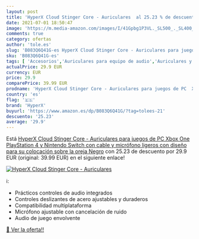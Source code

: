 ```yaml
---
layout: post
title: 'HyperX Cloud Stinger Core - Auriculares  al 25.23 % de descuento'
date: 2021-07-01 18:50:47
image: 'https://m.media-amazon.com/images/I/41Gpbg1P3VL._SL500_._SL400_.jpg'
comments: true
category: ofertas
author: 'tole.es'
slug: 'B083Q6Q41G-es HyperX Cloud Stinger Core - Auriculares para juegos de PC...'
sku: 'B083Q6Q41G-es'
tags: [ 'Accesorios','Auriculares para equipo de audio','Auriculares y accesorios','Electrónica','Informática','hyperx','nintendo','playstation','xbox', ]
actualPrice: 29.9 EUR
currency: EUR
price: 29.9
comparePrice: 39.99 EUR
prodname: 'HyperX Cloud Stinger Core - Auriculares para juegos de PC  Xbox One  PlayStation 4 y Nintendo Switch  con cable y micrófono  ligeros con diseño para su colocación sobre la oreja  Negro'
country: 'es'
flag: '🇪🇸'
brand: 'HyperX'
buyurl: 'https://www.amazon.es/dp/B083Q6Q41G/?tag=tolees-21'
descuento: '25.23'
average: '29.9'
---
```


Está [HyperX Cloud Stinger Core - Auriculares para juegos de PC  Xbox One  PlayStation 4 y Nintendo Switch  con cable y micrófono  ligeros con diseño para su colocación sobre la oreja  Negro](https://www.amazon.es/dp/B083Q6Q41G/?tag=tolees-21) con 25.23 de descuento por 29.9 EUR (original: 39.99 EUR) en el siguiente enlace!

[![HyperX Cloud Stinger Core - Auriculares ](https://m.media-amazon.com/images/I/41Gpbg1P3VL._SL500_._SL400_.jpg)](https://www.amazon.es/dp/B083Q6Q41G/?tag=tolees-21)

ℹ️:

- Prácticos controles de audio integrados
- Controles deslizantes de acero ajustables y duraderos
- Compatibilidad multiplataforma
- Micrófono ajustable con cancelación de ruido
- Audio de juego envolvente

[🛒 Ver la oferta!!](https://www.amazon.es/dp/B083Q6Q41G/?tag=tolees-21)
